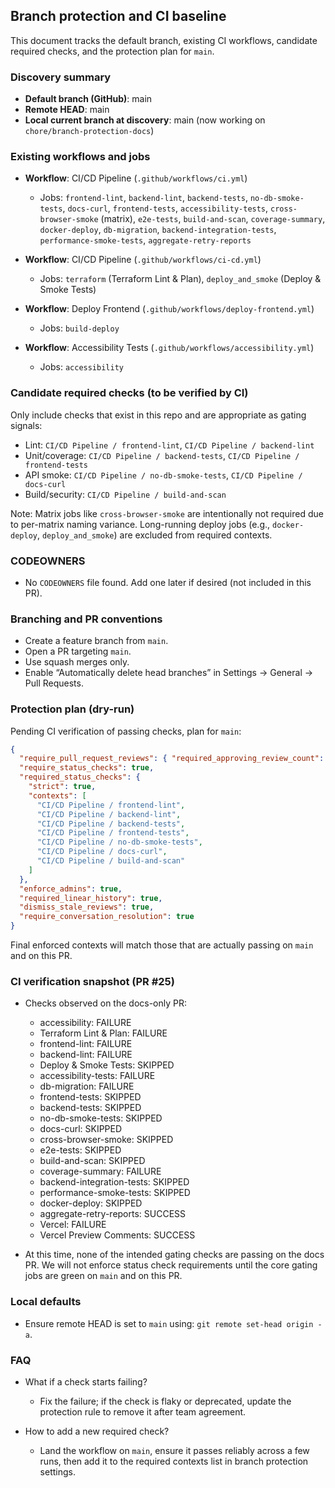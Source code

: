 ## Branch protection and CI baseline

This document tracks the default branch, existing CI workflows, candidate required checks, and the protection plan for `main`.

### Discovery summary

- **Default branch (GitHub)**: main
- **Remote HEAD**: main
- **Local current branch at discovery**: main (now working on `chore/branch-protection-docs`)

### Existing workflows and jobs

- **Workflow**: CI/CD Pipeline (`.github/workflows/ci.yml`)
  - Jobs: `frontend-lint`, `backend-lint`, `backend-tests`, `no-db-smoke-tests`, `docs-curl`, `frontend-tests`, `accessibility-tests`, `cross-browser-smoke` (matrix), `e2e-tests`, `build-and-scan`, `coverage-summary`, `docker-deploy`, `db-migration`, `backend-integration-tests`, `performance-smoke-tests`, `aggregate-retry-reports`

- **Workflow**: CI/CD Pipeline (`.github/workflows/ci-cd.yml`)
  - Jobs: `terraform` (Terraform Lint & Plan), `deploy_and_smoke` (Deploy & Smoke Tests)

- **Workflow**: Deploy Frontend (`.github/workflows/deploy-frontend.yml`)
  - Jobs: `build-deploy`

- **Workflow**: Accessibility Tests (`.github/workflows/accessibility.yml`)
  - Jobs: `accessibility`

### Candidate required checks (to be verified by CI)

Only include checks that exist in this repo and are appropriate as gating signals:

- Lint: `CI/CD Pipeline / frontend-lint`, `CI/CD Pipeline / backend-lint`
- Unit/coverage: `CI/CD Pipeline / backend-tests`, `CI/CD Pipeline / frontend-tests`
- API smoke: `CI/CD Pipeline / no-db-smoke-tests`, `CI/CD Pipeline / docs-curl`
- Build/security: `CI/CD Pipeline / build-and-scan`

Note: Matrix jobs like `cross-browser-smoke` are intentionally not required due to per-matrix naming variance. Long-running deploy jobs (e.g., `docker-deploy`, `deploy_and_smoke`) are excluded from required contexts.

### CODEOWNERS

- No `CODEOWNERS` file found. Add one later if desired (not included in this PR).

### Branching and PR conventions

- Create a feature branch from `main`.
- Open a PR targeting `main`.
- Use squash merges only.
- Enable “Automatically delete head branches” in Settings → General → Pull Requests.

### Protection plan (dry-run)

Pending CI verification of passing checks, plan for `main`:

```json
{
  "require_pull_request_reviews": { "required_approving_review_count": 1 },
  "require_status_checks": true,
  "required_status_checks": {
    "strict": true,
    "contexts": [
      "CI/CD Pipeline / frontend-lint",
      "CI/CD Pipeline / backend-lint",
      "CI/CD Pipeline / backend-tests",
      "CI/CD Pipeline / frontend-tests",
      "CI/CD Pipeline / no-db-smoke-tests",
      "CI/CD Pipeline / docs-curl",
      "CI/CD Pipeline / build-and-scan"
    ]
  },
  "enforce_admins": true,
  "required_linear_history": true,
  "dismiss_stale_reviews": true,
  "require_conversation_resolution": true
}
```

Final enforced contexts will match those that are actually passing on `main` and on this PR.

### CI verification snapshot (PR #25)

- Checks observed on the docs-only PR:
  - accessibility: FAILURE
  - Terraform Lint & Plan: FAILURE
  - frontend-lint: FAILURE
  - backend-lint: FAILURE
  - Deploy & Smoke Tests: SKIPPED
  - accessibility-tests: FAILURE
  - db-migration: FAILURE
  - frontend-tests: SKIPPED
  - backend-tests: SKIPPED
  - no-db-smoke-tests: SKIPPED
  - docs-curl: SKIPPED
  - cross-browser-smoke: SKIPPED
  - e2e-tests: SKIPPED
  - build-and-scan: SKIPPED
  - coverage-summary: FAILURE
  - backend-integration-tests: SKIPPED
  - performance-smoke-tests: SKIPPED
  - docker-deploy: SKIPPED
  - aggregate-retry-reports: SUCCESS
  - Vercel: FAILURE
  - Vercel Preview Comments: SUCCESS

- At this time, none of the intended gating checks are passing on the docs PR. We will not enforce status check requirements until the core gating jobs are green on `main` and on this PR.

### Local defaults

- Ensure remote HEAD is set to `main` using: `git remote set-head origin -a`.

### FAQ

- What if a check starts failing?
  - Fix the failure; if the check is flaky or deprecated, update the protection rule to remove it after team agreement.

- How to add a new required check?
  - Land the workflow on `main`, ensure it passes reliably across a few runs, then add it to the required contexts list in branch protection settings.


